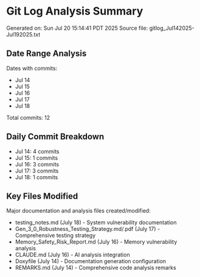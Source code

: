 # Git Log Analysis Summary
Generated on: Sun Jul 20 15:14:41 PDT 2025
Source file: gitlog_Jul142025-Jul192025.txt

## Date Range Analysis
Dates with commits:
- Jul 14
- Jul 15
- Jul 16
- Jul 17
- Jul 18

Total commits: 12

## Daily Commit Breakdown
- Jul 14: 4 commits
- Jul 15: 1 commits
- Jul 16: 3 commits
- Jul 17: 3 commits
- Jul 18: 1 commits

## Key Files Modified
Major documentation and analysis files created/modified:
- testing_notes.md (July 18) - System vulnerability documentation
- Gen_3_0_Robustness_Testing_Strategy.md/.pdf (July 17) - Comprehensive testing strategy
- Memory_Safety_Risk_Report.md (July 16) - Memory vulnerability analysis
- CLAUDE.md (July 16) - AI analysis integration
- Doxyfile (July 14) - Documentation generation configuration
- REMARKS.md (July 14) - Comprehensive code analysis remarks
